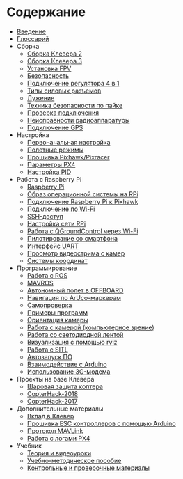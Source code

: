 # Содержание

* [Введение](README.md)
* [Глоссарий](gloss.md)
* Сборка
  * [Сборка Клевера 2](assemble_2.md)
  * [Сборка Клевера 3](assemble_3.md)
  * [Установка FPV](fpv.md)
  * [Безопасность](safety.md)
  * [Подключение регулятора 4 в 1](4in1.md)
  * [Типы силовых разъемов](connectortypes.md)
  * [Лужение](zap.md)
  * [Техника безопасности по пайке](tb.md)
  * [Проверка подключения](test_connection.md)
  * [Неисправности радиоаппаратуры](radioerrors.md)
  * [Подключение GPS](gps.md)
* Настройка
  * [Первоначальная настройка](setup.md)
  * [Полетные режимы](modes.md)
  * [Прошивка Pixhawk/Pixracer](firmware.md)
  * [Параметры PX4](px4_parameters.md)
  * [Настройка PID](calibratePID.md)
* Работа с Raspberry Pi
  * [Raspberry Pi](raspberry.md)
  * [Образ операционной системы на RPi](microsd_images.md)
  * [Подключение Raspberry Pi к Pixhawk](connection.md)
  * [Подключение по Wi-Fi](wifi.md)
  * [SSH-доступ](ssh.md)
  * [Настройка сети RPi](network.md)
  * [Работа с QGroundControl через Wi-Fi](gcs_bridge.md)
  * [Пилотирование со смартфона](rc.md)
  * [Интерфейс UART](uart.md)
  * [Просмотр видеострима с камер](web_video_server.md)
  * [Системы координат](frames.md)
* Программирование
  * [Работа с ROS](ros.md)
  * [MAVROS](mavros.md)
  * [Автономный полет в OFFBOARD](simple_offboard.md)
  * [Навигация по ArUco-маркерам](aruco.md)
  * [Самопроверка](selfcheck.md)
  * [Примеры программ](snippets.md)
  * [Ориентация камеры](camera_frame.md)
  * [Работа с камерой \(компьютерное зрение\)](camera.md)
  * [Работа со светодиодной лентой](leds.md)
  * [Визуализация с помощью rviz](rviz.md)
  * [Работа с SITL](sitl.md)
  * [Автозапуск ПО](autolaunch.md)
  * [Взаимодействие с Arduino](arduino.md)
  * [Использование 3G-модема](3g.md)
* Проекты на базе Клевера
  * [Шаровая защита коптера](shield.md)
  * [CopterHack-2018](copterhack2018.md)
  * [CopterHack-2017](copterhack2017.md)
* Дополнительные материалы
  * [Вклад в Клевер](contributing.md)
  * [Прошивка ESC контроллеров с помощью Arduino](esc_firmware.md)
  * [Протокол MAVLink](mavlink.md)
  * [Работа с логами PX4](flight_logs.md)
* Учебник
  * [Теория и видеоуроки](lessons.md)
  * [Учебно-методическое пособие](metod.md)
  * [Контрольные и проверочные материалы](tests.md)
